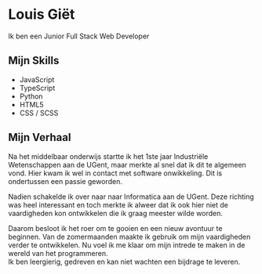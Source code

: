 # Louis Giët
Ik ben een Junior Full Stack Web Developer

## Mijn Skills
 - JavaScript
 - TypeScript
 - Python
 - HTML5
 - CSS / SCSS

## Mijn Verhaal
Na het middelbaar onderwijs startte ik het 1ste jaar Industriële Wetenschappen aan de UGent, maar 
merkte al snel dat ik dit te algemeen vond. Hier kwam ik wel in contact met software onwikkeling. Dit is 
ondertussen een passie geworden.  

Nadien schakelde ik over naar naar Informatica aan de UGent. Deze richting was heel interessant en 
toch merkte ik alweer dat ik ook hier niet de vaardigheden kon ontwikkelen die ik graag meester wilde 
worden.  

Daarom besloot ik het roer om te gooien en een nieuw avontuur te beginnen. Van de zomermaanden 
maakte ik gebruik om mijn vaardigheden verder te ontwikkelen. Nu voel ik me klaar om mijn intrede te 
maken in de wereld van het programmeren.  
Ik ben leergierig, gedreven en kan niet wachten een bijdrage te leveren.

